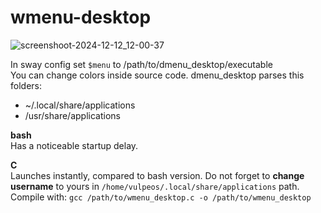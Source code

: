 # wmenu-desktop
![screenshoot-2024-12-12_12-00-37](https://github.com/user-attachments/assets/cbecb04f-8c80-453d-9e74-28257a2b65ee)

In sway config set ```$menu``` to /path/to/dmenu_desktop/executable  
You can change colors inside source code.
dmenu_desktop parses this folders:  
- ~/.local/share/applications
- /usr/share/applications

**bash**  
Has a noticeable startup delay.

**C**  
Launches instantly, compared to bash version. Do not forget to **change username** to yours in ```/home/vulpeos/.local/share/applications``` path.  
Compile with: ```gcc /path/to/wmenu_desktop.c -o /path/to/wmenu_desktop```  

